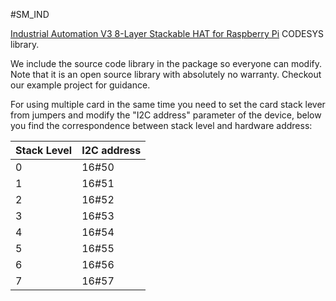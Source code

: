 #SM_IND

[Industrial Automation V3 8-Layer Stackable HAT for Raspberry Pi](https://sequentmicrosystems.com/collections/all-io-cards/products/industrial-raspberry-pi) CODESYS library.

We include the source code library in the package so everyone can modify. Note that it is an open source library with absolutely no warranty.
Checkout our example project for guidance.

For using multiple card in the same time you need to set the card stack lever from jumpers and modify the "I2C address" parameter of the  device, below you find the correspondence between stack level and hardware address:

| Stack Level | I2C address |
| --- | --- |
| 0 | 16#50 |
| 1 | 16#51 |
| 2 | 16#52 |
| 3 | 16#53 |
| 4 | 16#54 |
| 5 | 16#55 |
| 6 | 16#56 |
| 7 | 16#57 |
